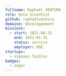 ```yaml
---
fullname: Raphaël VENTURA
role: Data Scientist
github: raphaelventura
domaine: Développement
missions:
  - start: 2021-08-23
    end: 2021-01-31
    status: service
    employer: DGE
startups:
  - signaux-faibles
badges:
  - segur
---
```


